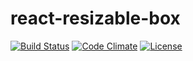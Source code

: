 # react-resizable-box

[![Build Status](https://travis-ci.org/bokuweb/react-resizable-box.svg)](https://travis-ci.org/bokuweb/react-resizable-box)
[![Code Climate](https://codeclimate.com/github/bokuweb/react-resizable-box/badges/gpa.svg)](https://codeclimate.com/github/bokuweb/react-resizable-box)
[![License](http://img.shields.io/npm/l/object.assign.svg)](https://github.com/bokuweb/react-resizable-box/blob/dev/LICENSE)
